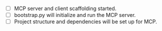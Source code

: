 - [ ] MCP server and client scaffolding started.
- [ ] bootstrap.py will initialize and run the MCP server.
- [ ] Project structure and dependencies will be set up for MCP.
